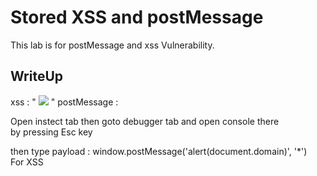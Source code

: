 # Stored XSS and postMessage

This lab is for postMessage and xss Vulnerability.

## WriteUp

xss : " <img src=z onerror=alert(document.domain)> "
postMessage : 

Open instect tab then goto debugger tab and open console there    
by pressing Esc key

then type payload : window.postMessage('alert(document.domain)', '*')  
For XSS
